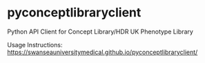 # pyconceptlibraryclient
Python API Client for Concept Library/HDR UK Phenotype Library

Usage Instructions: https://swanseauniversitymedical.github.io/pyconceptlibraryclient/